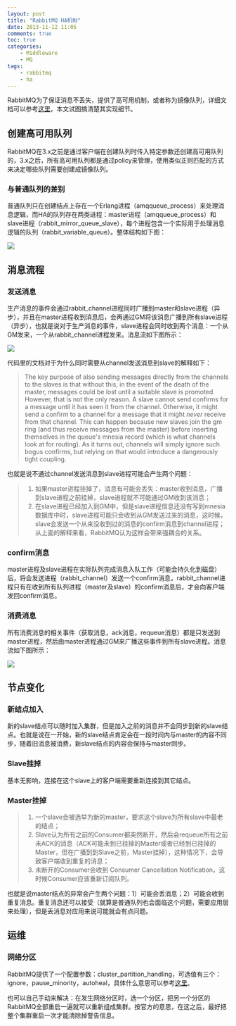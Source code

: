```yaml
---
layout: post
title: "RabbitMQ HA机制"
date: 2013-11-12 11:05
comments: true
toc: true
categories: 
    - Middleware
    - MQ
tags:
    - rabbitmq
    - ha
---
```


RabbitMQ为了保证消息不丢失，提供了高可用机制，或者称为镜像队列，详细文档可以参考[这里](http://www.rabbitmq.com/ha.html)，本文试图搞清楚其实现细节。

<!--more-->

## 创建高可用队列

RabbitMQ在3.x之前是通过客户端在创建队列时传入特定参数还创建高可用队列的，3.x之后，所有高可用队列都是通过policy来管理，使用类似正则匹配的方式来决定哪些队列需要创建成镜像队列。

### 与普通队列的差别

普通队列只在创建结点上存在一个Erlang进程（amqqueue_process）来处理消息逻辑，而HA的队列存在两类进程：master进程（amqqueue_process）和slave进程（rabbit_mirror_queue_slave），每个进程包含一个实际用于处理消息逻辑的队列（rabbit_variable_queue）。整体结构如下图：

<img src="{{ root_url }}/images/rabbit_ha.png" />

## 消息流程

### 发送消息

生产消息的事件会通过rabbit_channel进程同时广播到master和slave进程（异步），并且在master进程收到消息后，会再通过GM将该消息广播到所有slave进程（异步），也就是说对于生产消息的事件，slave进程会同时收到两个消息：一个从GM发来，一个从rabbit_channel进程发来。消息流如下图所示：

<img src="{{ root_url }}/images/rabbit_ha_publish.png" />

代码里的文档对于为什么同时需要从channel发送消息到slave的解释如下：

> The key purpose of also sending messages directly from the channels
> to the slaves is that without this, in the event of the death of
> the master, messages could be lost until a suitable slave is
> promoted. However, that is not the only reason. A slave cannot send
> confirms for a message until it has seen it from the
> channel. Otherwise, it might send a confirm to a channel for a
> message that it might *never* receive from that channel. This can
> happen because new slaves join the gm ring (and thus receive
> messages from the master) before inserting themselves in the
> queue's mnesia record (which is what channels look at for routing).
> As it turns out, channels will simply ignore such bogus confirms,
> but relying on that would introduce a dangerously tight coupling.

也就是说不通过channel发送消息到slave进程可能会产生两个问题：
> 1. 如果master进程挂掉了，消息有可能会丢失：master收到消息，广播到slave进程之前挂掉，slave进程就不可能通过GM收到该消息；
> 2. 在slave进程已经加入到GM中，但是slave进程信息还没有写到mnesia数据库中时，slave进程可能只会收到从GM发送过来的消息，这时候，slave会发送一个从来没收到过的消息的confirm消息到channel进程；从上面的解释来看，RabbitMQ认为这样会带来强耦合的关系。

### confirm消息

master进程及slave进程在实际队列完成消息入队工作（可能会持久化到磁盘）后，将会发送进程（rabbit_channel）发送一个confirm消息，rabbit_channel进程只有在收到所有队列进程（master及slave）的confirm消息后，才会向客户端发回confirm消息。

### 消费消息

所有消费消息的相关事件（获取消息，ack消息，requeue消息）都是只发送到master进程，然后由master进程通过GM来广播这些事件到所有slave进程。消息流如下图所示：

<img src="{{ root_url }}/images/rabbit_ha_consume.png" />

## 节点变化

### 新结点加入

新的slave结点可以随时加入集群，但是加入之前的消息并不会同步到新的slave结点。也就是说在一开始，新的slave结点肯定会在一段时间内与master的内容不同步，随着旧消息被消费，新slave结点的内容会保持与master同步。

### Slave挂掉

基本无影响，连接在这个slave上的客户端需要重新连接到其它结点。

### Master挂掉

> 1. 一个slave会被选举为新的master，要求这个slave为所有slave中最老的结点；
> 2. Slave认为所有之前的Consumer都突然断开，然后会requeue所有之前未ACK的消息（ACK可能未到已挂掉的Master或者已经到已挂掉的Master，但在广播到到Slave之前，Master挂掉），这种情况下，会导致客户端收到重复的消息；
> 3. 未断开的Consumer会收到 Consumer Cancellation Notification，这时候Consumer应该重新订阅队列。

也就是说master结点的异常会产生两个问题：1）可能会丢消息；2）可能会收到重复消息。重复消息还可以接受（就算是普通队列也会面临这个问题，需要应用层来处理），但是丢消息对应用来说可能就会有点问题。

## 运维

### 网络分区

RabbitMQ提供了一个配置参数：cluster_partition_handling，可选值有三个：ignore，pause_minority，autoheal，具体什么意思可以参考[这里](http://www.rabbitmq.com/partitions.html)。

也可以自己手动来解决：在发生网络分区时，选一个分区，把另一个分区的RabbitMQ全部重启一遍就可以重新组成集群。按官方的意思，在这之后，最好把整个集群重启一次才能清除掉警告信息。